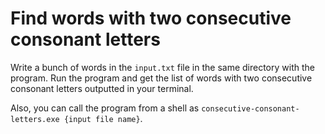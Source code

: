 # Find words with two consecutive consonant letters

Write a bunch of words in the `input.txt` file in the same directory with the program. Run the program and get the list of words with two consecutive consonant letters outputted in your terminal.

Also, you can call the program from a shell as `consecutive-consonant-letters.exe {input file name}`.